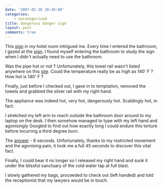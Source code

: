 ```yaml
---
date: '2007-02-26 20:36:00'
categories:
    - uncategorised
title: dangerous danger sign
layout: post
comments: true
---
```

This [sign](http://www.flickr.com/photos/70276096@N00/403356821/) in my
hotel room intrigued me. Every time I entered the bathroom, I gazed at
the [sign](http://www.flickr.com/photos/70276096@N00/403356821/). I
found myself entering the bathroom to study the sign when I didn't
actually need to use the bathroom.

Was the pipe hot or not ? Unfortunately, this towel rail wasn't listed
anywhere on this [site](http://hotornot.com/). Could the temperature
really be as high as 140' F ? How hot is 140' F ?

Finally, just before I checked out, I gave in to temptation, removed the
towels and grabbed the silver rail with my right hand.

The appliance was indeed hot, very hot, dangerously hot. Scaldingly hot,
in fact.

I stretched my left arm to reach outside the bathroom door around to my
laptop on the desk. I then somehow managed to type with my left hand and
agonisingly Googled to find out how exactly long I could endure this
torture before incurring a third degree burn.

The [answer](http://www.med.umich.edu/1libr/pa/pa_hotwatr_hhg.htm) - 6
seconds. Unfortunately, thanks to my restricted movement and the
agonising pain, it took me a full 45 seconds to discover this vital
fact.

Finally, I could bear it no longer so I released my right hand and sunk
it under the blissful sanctuary of the cold water tap at full blast.

I slowly gathered my bags, proceeded to check out (left handed) and told
the receptionist that my lawyers would be in touch.
